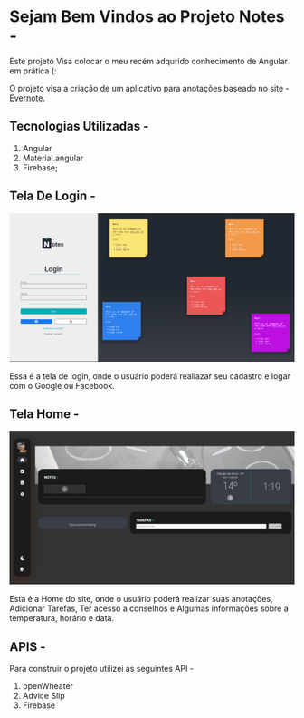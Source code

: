 # Sejam Bem Vindos ao Projeto Notes -

Este projeto Visa colocar o meu recém adqurido conhecimento de Angular em prática (:

O projeto visa a criação de um aplicativo para anotações baseado no site - [Evernote](https://evernote.com/intl/pt-br).

## Tecnologias Utilizadas - 

1. Angular
2. Material.angular
4. Firebase;
## Tela De Login - 
<p align="center">
  <img src="src/assets/img/readme/login.png">
</p>

Essa é a tela de login, onde o usuário poderá realiazar seu cadastro e logar com o Google ou Facebook.

## Tela Home - 

<p align="center">
  <img src="src/assets/img/readme/Home.png">
</p>

Esta é a Home do site, onde o usuário poderá realizar suas anotações, Adicionar Tarefas, Ter acesso a conselhos e Algumas informações sobre a temperatura, horário e data.

## APIS -

Para construir o projeto utilizei as seguintes API -
1. openWheater
2. Advice Slip
3. Firebase
